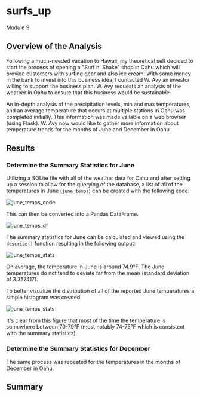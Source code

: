 # surfs_up
Module 9

## Overview of the Analysis
Following a much-needed vacation to Hawaii, my theoretical self decided to start the process of opening a "Surf n' Shake" shop in Oahu which will provide customers with surfing gear and also ice cream. With some money in the bank to invest into this business idea, I contacted W. Avy an investor willing to support the business plan. W. Avy requests an analysis of the weather in Oahu to ensure that this business would be sustainable.

An in-depth analysis of the precipitation levels, min and max temperatures, and an average temperature that occurs at multiple stations in Oahu was completed initially. This information was made vailable on a web browser (using Flask). W. Avy now would like to gather more information about temperature trends for the months of June and December in Oahu.

## Results

### Determine the Summary Statistics for June
Utilizing a SQLite file with all of the weather data for Oahu and after setting up a session to allow for the querying of the database, a list of all of the temperatures in June (`june_temps`) can be created with the following code:

![june_temps_code](https://user-images.githubusercontent.com/107309793/184776565-5cf19adf-127c-4ea7-b76d-f9acf2189fdd.png)

This can then be converted into a Pandas DataFrame.

![june_temps_df](https://user-images.githubusercontent.com/107309793/184777547-2eea9783-6a50-4b1f-8bb6-bb51cc34e5ec.png)

The summary statistics for June can be calculated and viewed using the `describe()` function resulting in the following output:

![june_temps_stats](https://user-images.githubusercontent.com/107309793/184778450-390bbf72-3470-46d0-895b-2c0891d3a65f.png)

On average, the temperature in June is around 74.9°F. The June temperatures do not tend to deviate far from the mean (standard deviation of 3.357417).

To better visualize the distribution of all of the reported June temperatures a simple histogram was created.

![june_temps_stats](https://user-images.githubusercontent.com/107309793/184779369-112a26f2-b5b6-43f4-9780-cde6d589d163.png)

It's clear from this figure that most of the time the temperature is somewhere between 70-79°F (most notably 74-75°F which is consistent with the summary statistics).

### Determine the Summary Statistics for December
The same process was repeated for the temperatures in the months of December in Oahu.

## Summary
